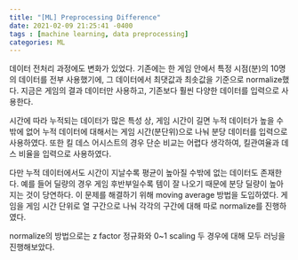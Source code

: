 ```yaml
---
title: "[ML] Preprocessing Difference"
date: 2021-02-09 21:25:41 -0400
tags : [machine learning, data preprocessing]
categories: ML
---
```



데이터 전처리 과정에도 변화가 있었다.
기존에는 한 게임 안에서 특정 시점(분)의 10명의 데이터를 전부 사용했기에,
그 데이터에서 최댓값과 최솟값을 기준으로 normalize했다.
지금은 게임의 결과 데이터만 사용하고, 기존보다 훨씬 다양한 데이터를 입력으로 사용한다.

시간에 따라 누적되는 데이터가 많은 특성 상, 게임 시간이 길면 누적 데이터가 높을 수밖에 없어
누적 데이터에 대해서는 게임 시간(분단위)으로 나눠 분당 데이터를 입력으로 사용하였다.
또한 킬 데스 어시스트의 경우 단순 비교는 어렵다 생각하여, 킬관여율과 데스 비율을 입력으로 사용하였다.

다만 누적 데이터에서도 시간이 지날수록 평균이 높아질 수밖에 없는 데이터도 존재한다.
예를 들어 딜량의 경우 게임 후반부일수록 템이 잘 나오기 때문에 분당 딜량이 높아지는 것이 당연하다.
이 문제를 해결하기 위해 moving average 방법을 도입하였다.
게임을 게임 시간 단위로 열 구간으로 나눠 각각의 구간에 대해 따로 normalize를 진행하였다.

normalize의 방법으로는 z factor 정규화와 0~1 scaling 두 경우에 대해 모두 러닝을 진행해보았다.
